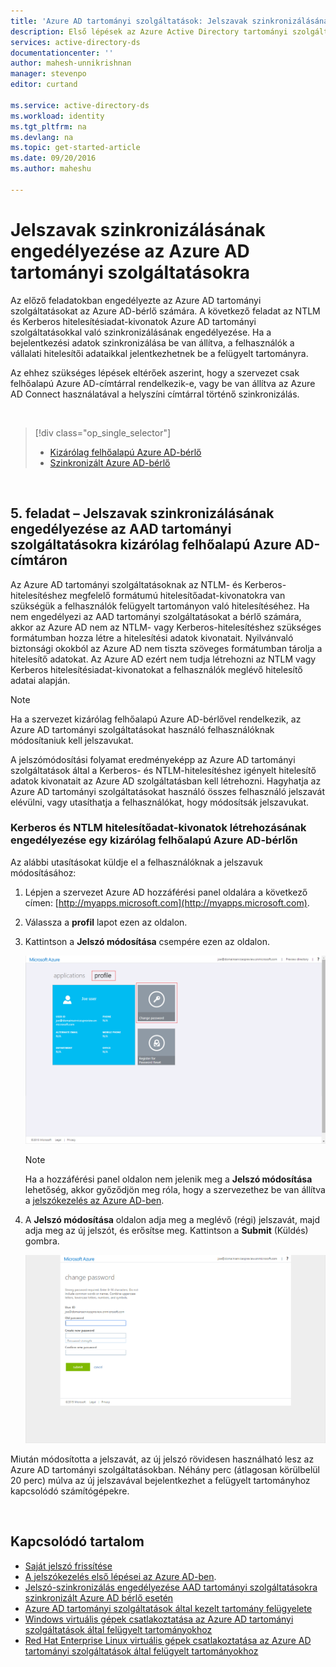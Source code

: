 ```yaml
---
title: 'Azure AD tartományi szolgáltatások: Jelszavak szinkronizálásának engedélyezése | Microsoft Docs'
description: Első lépések az Azure Active Directory tartományi szolgáltatások használatával
services: active-directory-ds
documentationcenter: ''
author: mahesh-unnikrishnan
manager: stevenpo
editor: curtand

ms.service: active-directory-ds
ms.workload: identity
ms.tgt_pltfrm: na
ms.devlang: na
ms.topic: get-started-article
ms.date: 09/20/2016
ms.author: maheshu

---
```

# Jelszavak szinkronizálásának engedélyezése az Azure AD tartományi szolgáltatásokra
Az előző feladatokban engedélyezte az Azure AD tartományi szolgáltatásokat az Azure AD-bérlő számára. A következő feladat az NTLM és Kerberos hitelesítésiadat-kivonatok Azure AD tartományi szolgáltatásokkal való szinkronizálásának engedélyezése. Ha a bejelentkezési adatok szinkronizálása be van állítva, a felhasználók a vállalati hitelesítői adataikkal jelentkezhetnek be a felügyelt tartományra.

Az ehhez szükséges lépések eltérőek aszerint, hogy a szervezet csak felhőalapú Azure AD-címtárral rendelkezik-e, vagy be van állítva az Azure AD Connect használatával a helyszíni címtárral történő szinkronizálás.

<br>

> [!div class="op_single_selector"]
> * [Kizárólag felhőalapú Azure AD-bérlő](active-directory-ds-getting-started-password-sync.md)
> * [Szinkronizált Azure AD-bérlő](active-directory-ds-getting-started-password-sync-synced-tenant.md)
> 
> 

<br>

## 5. feladat – Jelszavak szinkronizálásának engedélyezése az AAD tartományi szolgáltatásokra kizárólag felhőalapú Azure AD-címtáron
Az Azure AD tartományi szolgáltatásoknak az NTLM- és Kerberos-hitelesítéshez megfelelő formátumú hitelesítőadat-kivonatokra van szükségük a felhasználók felügyelt tartományon való hitelesítéséhez. Ha nem engedélyezi az AAD tartományi szolgáltatásokat a bérlő számára, akkor az Azure AD nem az NTLM- vagy Kerberos-hitelesítéshez szükséges formátumban hozza létre a hitelesítési adatok kivonatait. Nyilvánvaló biztonsági okokból az Azure AD nem tiszta szöveges formátumban tárolja a hitelesítő adatokat. Az Azure AD ezért nem tudja létrehozni az NTLM vagy Kerberos hitelesítésiadat-kivonatokat a felhasználók meglévő hitelesítő adatai alapján.

> [!NOTE]
> Ha a szervezet kizárólag felhőalapú Azure AD-bérlővel rendelkezik, az Azure AD tartományi szolgáltatásokat használó felhasználóknak módosítaniuk kell jelszavukat.
> 
> 

A jelszómódosítási folyamat eredményeképp az Azure AD tartományi szolgáltatások által a Kerberos- és NTLM-hitelesítéshez igényelt hitelesítő adatok kivonatait az Azure AD szolgáltatásban kell létrehozni. Hagyhatja az Azure AD tartományi szolgáltatásokat használó összes felhasználó jelszavát elévülni, vagy utasíthatja a felhasználókat, hogy módosítsák jelszavukat.

### Kerberos és NTLM hitelesítőadat-kivonatok létrehozásának engedélyezése egy kizárólag felhőalapú Azure AD-bérlőn
Az alábbi utasításokat küldje el a felhasználóknak a jelszavuk módosításához:

1. Lépjen a szervezet Azure AD hozzáférési panel oldalára a következő címen: [http://myapps.microsoft.com](http://myapps.microsoft.com).
2. Válassza a **profil** lapot ezen az oldalon.
3. Kattintson a **Jelszó módosítása** csempére ezen az oldalon.
   
    ![Hozzon létre virtuális hálózatot az Azure AD tartományi szolgáltatásokhoz.](./media/active-directory-domain-services-getting-started/user-change-password.png)
   
   > [!NOTE]
   > Ha a hozzáférési panel oldalon nem jelenik meg a **Jelszó módosítása** lehetőség, akkor győződjön meg róla, hogy a szervezethez be van állítva a [jelszókezelés az Azure AD-ben](../active-directory/active-directory-passwords-getting-started.md).
   > 
   > 
4. A **Jelszó módosítása** oldalon adja meg a meglévő (régi) jelszavát, majd adja meg az új jelszót, és erősítse meg. Kattintson a **Submit** (Küldés) gombra.
   
    ![Hozzon létre virtuális hálózatot az Azure AD tartományi szolgáltatásokhoz.](./media/active-directory-domain-services-getting-started/user-change-password2.png)

Miután módosította a jelszavát, az új jelszó rövidesen használható lesz az Azure AD tartományi szolgáltatásokban. Néhány perc (átlagosan körülbelül 20 perc) múlva az új jelszavával bejelentkezhet a felügyelt tartományhoz kapcsolódó számítógépekre.

<br>

## Kapcsolódó tartalom
* [Saját jelszó frissítése](../active-directory/active-directory-passwords-update-your-own-password.md)
* [A jelszókezelés első lépései az Azure AD-ben](../active-directory/active-directory-passwords-getting-started.md).
* [Jelszó-szinkronizálás engedélyezése AAD tartományi szolgáltatásokra szinkronizált Azure AD bérlő esetén](active-directory-ds-getting-started-password-sync-synced-tenant.md)
* [Azure AD tartományi szolgáltatások által kezelt tartomány felügyelete](active-directory-ds-admin-guide-administer-domain.md)
* [Windows virtuális gépek csatlakoztatása az Azure AD tartományi szolgáltatások által felügyelt tartományokhoz](active-directory-ds-admin-guide-join-windows-vm.md)
* [Red Hat Enterprise Linux virtuális gépek csatlakoztatása az Azure AD tartományi szolgáltatások által felügyelt tartományokhoz](active-directory-ds-admin-guide-join-rhel-linux-vm.md)

<!--HONumber=Sep16_HO4-->


